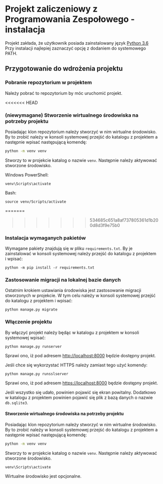 # Projekt zaliczeniowy z Programowania Zespołowego - instalacja

Projekt zakłada, że użytkownik posiada zainstalowany język [Python 3.6](https://www.python.org/ftp/python/3.6.5/python-3.6.5-amd64.exe)
Przy instalacji najlepiej zaznaczyć opcję z dodaniem do systemowego PATH.

## Przygotowanie do wdrożenia projektu
### Pobranie repozytorium w projektem

Należy pobrać to repozytorium by móc uruchomić projekt.

<<<<<<< HEAD
### (niewymagane) Stworzenie wirtualnego środowiska na potrzeby projektu

Posiadając klon repozytorium należy stworzyć w nim wirtualne środowisko. 
By to zrobić należy w konsoli systemowej przejść do katalogu z projektem a następnie
wpisać następującą komendę:

```bash
python -m venv venv
```

Stworzy to w projekcie katalog o nazwie `venv`. Następnie należy aktywować stworzone środowisko.

Windows PowerShell:
```
venv\Scripts\activate
```

Bash:
```
source venv/Scripts/activate
```

=======
>>>>>>> 534685c651a8af737805361d1b200d8d3f9e75b0
### Instalacja wymaganych pakietów

Wymagane pakiety znajdują się w pliku `requirements.txt`. 
By je zainstalować w konsoli systemowej należy przejść do katalogu z projektem i wpisać:

```
python -m pip install -r requirements.txt
```

### Zastosowanie migracji na lokalnej bazie danych

Ostatnim krokiem ustawiania środowiska jest zastosowanie migracji stworzonych w projekcie.
W tym celu należy w konsoli systemowej przejść do katalogu z projektem i wpisać:

```
python manage.py migrate
```

### Włączenie projektu

By włączyć projekt należy będąc w katalogu z projektem w konsoli systemowej wpisać:

``` 
python manage.py runserver
```

Sprawi ono, iż pod adresem [http://localhost:8000](http://localhost:8000) będzie dostępny projekt.


Jeśli chce się wykorzystać HTTPS należy zamiast tego użyć komendy:

```
python manage.py runsslserver
```

Sprawi ono, iż pod adresem [https://localhost:8000](https://localhost:8000) będzie dostępny projekt.

Jeśli wszystko się udało, powinien pojawić się ekran powitalny.
Dodatkowo w katalogu z projektem powinien pojawić się plik z bazą danych o nazwie `db.sqlite3`.


#### Stworzenie wirtualnego środowiska na potrzeby projektu

Posiadając klon repozytorium należy stworzyć w nim wirtualne środowisko. 
By to zrobić należy w konsoli systemowej przejść do katalogu z projektem a następnie
wpisać następującą komendę:

```bash
python -m venv venv
```

Stworzy to w projekcie katalog o nazwie `venv`. Następnie należy aktywować stworzone środowisko.

```
venv\Scripts\activate
```

Wirtualne środowisko jest opcjonalne.

